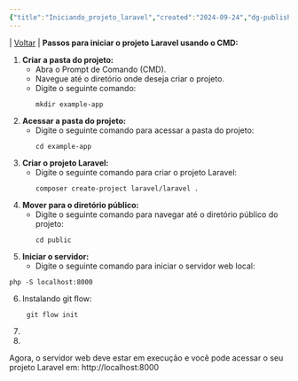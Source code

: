 ```yaml
---
{"title":"Iniciando_projeto_laravel","created":"2024-09-24","dg-publish":true,"tags":["pessoal/estudos","pessoal/quaseumdev"],"permalink":"/1.Minha Vida/Iniciando_projeto_laravel/","dgPassFrontmatter":true,"noteIcon":""}
---
```


| [Voltar](index) |
**Passos para iniciar o projeto Laravel usando o CMD:**

1. **Criar a pasta do projeto:**
   - Abra o Prompt de Comando (CMD).
   - Navegue até o diretório onde deseja criar o projeto.
   - Digite o seguinte comando:
     ```
     mkdir example-app
     ```
2. **Acessar a pasta do projeto:**
   - Digite o seguinte comando para acessar a pasta do projeto:
     ```
     cd example-app
     ```
3. **Criar o projeto Laravel:**
   - Digite o seguinte comando para criar o projeto Laravel:
     ```
     composer create-project laravel/laravel .
     ```
4. **Mover para o diretório público:**
   - Digite o seguinte comando para navegar até o diretório público do projeto:
     ```
     cd public
     ```
5. **Iniciar o servidor:**
   - Digite o seguinte comando para iniciar o servidor web local:
 ```
 php -S localhost:8000
 ```
6. Instalando git flow:
    ```
     git flow init
    ```
1. 
2. 
Agora, o servidor web deve estar em execução e você pode acessar o seu projeto Laravel em:
http://localhost:8000